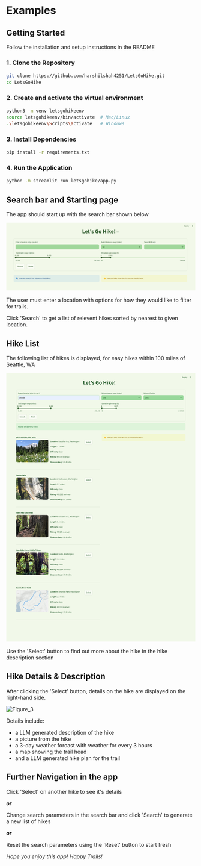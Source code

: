 # Examples

## Getting Started

Follow the installation and setup instructions in the README

### 1. Clone the Repository
```bash
git clone https://github.com/harshilshah4251/LetsGoHike.git
cd LetsGoHike
```
### 2. Create and activate the virtual environment
``` bash
python3 -m venv letsgohikeenv
source letsgohikeenv/bin/activate  # Mac/Linux
.\letsgohikeenv\Scripts\activate   # Windows
```
### 3. Install Dependencies
``` bash
pip install -r requirements.txt
```
### 4. Run the Application
``` bash
python -m streamlit run letsgohike/app.py
```

## Search bar and Starting page

The app should start up with the search bar shown below

![Figure_1](example_images/Starting_page.png)

The user must enter a location with options for how they would like to filter for trails.

Click 'Search' to get a list of relevent hikes sorted by nearest to given location.

## Hike List

The following list of hikes is displayed, for easy hikes within 100 miles of Seattle, WA

![Figure_2](example_images/Hike_list.png)

Use the 'Select' button to find out more about the hike in the hike description section

## Hike Details & Description

After clicking the 'Select' button, details on the hike are displayed on the right-hand side.

![Figure_3](example_images/Hike_description.png)

Details include:
* a LLM generated description of the hike
* a picture from the hike
* a 3-day weather forcast with weather for every 3 hours
* a map showing the trail head
* and a LLM generated hike plan for the trail

## Further Navigation in the app

Click 'Select' on another hike to see it's details

***or***

Change search parameters in the search bar and click 'Search' to generate a new list of hikes

***or***

Reset the search parameters using the 'Reset' button to start fresh

*Hope you enjoy this app! Happy Trails!*
